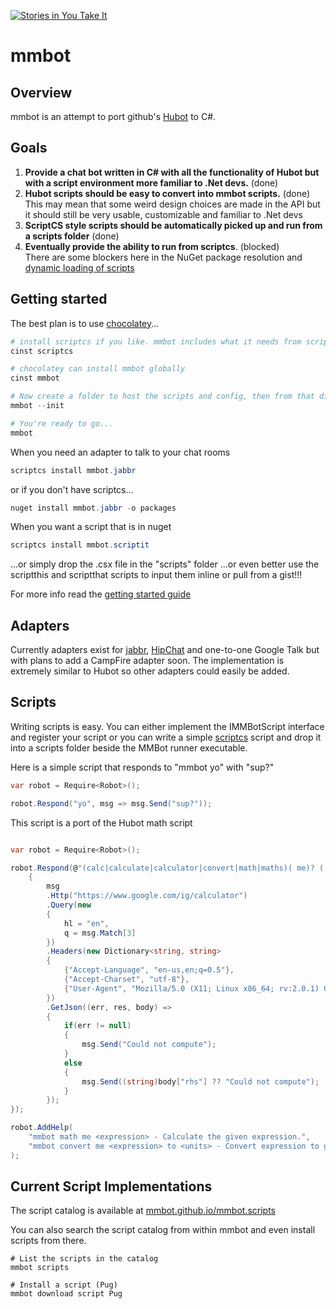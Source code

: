 [![Stories in You Take It](https://badge.waffle.io/mmbot/mmbot.png?label=you%20take%20it)](https://waffle.io/mmbot/mmbot)
# mmbot

## Overview
mmbot is an attempt to port github's [Hubot](http://www.github.com/github/hubot) to C#.

## Goals
1.  __Provide a chat bot written in C# with all the functionality of Hubot but with a script environment more familiar to .Net devs.__ (done)
2. __Hubot scripts should be easy to convert into mmbot scripts.__ (done)    
This may mean that some weird design choices are made in the API but it should still be very usable, customizable and familiar to .Net devs
3. __ScriptCS style scripts should be automatically picked up and run from a scripts folder__ (done)
4. __Eventually provide the ability to run from scriptcs__. (blocked)    
There are some blockers here in the NuGet package resolution and [dynamic loading of scripts](https://github.com/scriptcs/scriptcs/issues/243)

## Getting started    

The best plan is to use [chocolatey](https://chocolatey.org/)...

```PowerShell
# install scriptcs if you like. mmbot includes what it needs from scriptcs but it makes package installation easier
cinst scriptcs

# chocolatey can install mmbot globally
cinst mmbot

# Now create a folder to host the scripts and config, then from that dir...
mmbot --init

# You're ready to go...
mmbot


```

When you need an adapter to talk to your chat rooms

```PowerShell
scriptcs install mmbot.jabbr
```
or if you don't have scriptcs...
```PowerShell
nuget install mmbot.jabbr -o packages
```

When you want a script that is in nuget

```PowerShell
scriptcs install mmbot.scriptit
```
...or simply drop the .csx file in the "scripts" folder
...or even better use the scriptthis and scriptthat scripts to input them inline or pull from a gist!!!

For more info read the [getting started guide](https://github.com/PeteGoo/mmbot/wiki/Getting-Started)

## Adapters
Currently adapters exist for [jabbr](https://jabbr.net), [HipChat](https://www.hipchat.com/) and one-to-one Google Talk but with plans to add a CampFire adapter soon. The implementation is extremely similar to Hubot so other adapters could easily be added.

## Scripts
Writing scripts is easy. You can either implement the IMMBotScript interface and register your script or you can write a simple [scriptcs](http://www.scriptcs.net) script and drop it into a scripts folder beside the MMBot runner executable.

Here is a simple script that responds to "mmbot yo" with "sup?"

``` c#
var robot = Require<Robot>();

robot.Respond("yo", msg => msg.Send("sup?"));
```

This script is a port of the Hubot math script

```c#

var robot = Require<Robot>();

robot.Respond(@"(calc|calculate|calculator|convert|math|maths)( me)? (.*)", msg =>
	{
	    msg
	    .Http("https://www.google.com/ig/calculator")
        .Query(new
        {
            hl = "en",
            q = msg.Match[3]
        })
        .Headers(new Dictionary<string, string>
        {
            {"Accept-Language", "en-us,en;q=0.5"},
            {"Accept-Charset", "utf-8"},
            {"User-Agent", "Mozilla/5.0 (X11; Linux x86_64; rv:2.0.1) Gecko/20100101 Firefox/4.0.1"}
        })
        .GetJson((err, res, body) => 
        {
        	if(err != null)
        	{
        		msg.Send("Could not compute");
        	}
        	else 
        	{
        		msg.Send((string)body["rhs"] ?? "Could not compute");
        	}
        });
});

robot.AddHelp(
    "mmbot math me <expression> - Calculate the given expression.",
    "mmbot convert me <expression> to <units> - Convert expression to given units."
);
```

## Current Script Implementations

The script catalog is available at [mmbot.github.io/mmbot.scripts](http://mmbot.github.io/mmbot.scripts)

You can also search the script catalog from within mmbot and even install scripts from there.

```
# List the scripts in the catalog
mmbot scripts

# Install a script (Pug)
mmbot download script Pug
```





